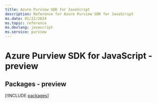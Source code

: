 ```yaml
---
title: Azure Purview SDK for JavaScript
description: Reference for Azure Purview SDK for JavaScript
ms.date: 01/22/2024
ms.topic: reference
ms.devlang: javascript
ms.service: purview
---
```

# Azure Purview SDK for JavaScript - preview
## Packages - preview
[!INCLUDE [packages](purview-index.md)]